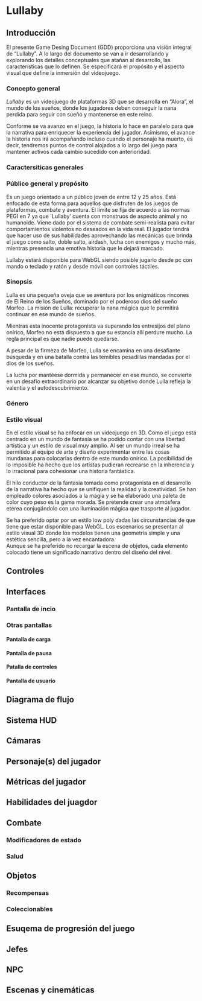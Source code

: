 # Lullaby
## Introducción 
El presente Game Desing Document (GDD) proporciona una visión integral de “Lullaby”. A lo largo del documento se van a ir desarrollando y explorando los detalles conceptuales que atañan al desarrollo, las características que lo definen. 
Se especificará el propósito y el aspecto visual que define la inmersión del videojuego.  
### Concepto general 
*Lullaby* es un videojuego de plataformas 3D que se desarrolla en “Alora”, el mundo de los sueños, donde los jugadores deben conseguir la nana perdida para seguir con sueño y mantenerse en este reino.  

Conforme se va avanzo en el juego, la historia lo hace en paralelo para que la narrativa para enriquecer la experiencia del jugador. 
Asimismo, el avance la historia nos irá acompañando incluso cuando el personaje ha muerto, es decir, tendremos puntos de control alojados a lo largo del juego para mantener activos cada cambio sucedido con anterioridad.  

### Caractersiticas generales

### Público general y propósito 
Es un juego orientado a un público joven de entre 12 y 25 años. Está enfocado de esta forma para aquellos que disfruten de los juegos de plataformas, combate y aventura. El límite se fija de acuerdo a las normas PEGI en 7 ya que `Lullaby’ cuenta con monstruos de aspecto animal y no humanoide. 
Viene dado por el sistema de combate semi-realista para evitar comportamientos violentos no deseados en la vida real. 
El jugador tendrá que hacer uso de sus habilidades aprovechando las mecánicas que brinda el juego como salto, doble salto, airdash, lucha con enemigos y mucho más, mientras presencia una emotiva historia que le dejará marcado.  

Lullaby estará disponible para WebGL siendo posible jugarlo desde pc con mando o teclado y ratón y desde móvil con controles táctiles.  

### Sinopsis
Lulla es una pequeña oveja que se aventura por los enigmáticos rincones de El Reino de los Sueños, dominado por el poderoso dios del sueño Morfeo. La misión de Lulla: recuperar la nana mágica que le permitirá continuar en ese mundo de sueños.  

Mientras esta inocente protagonista va superando los entresijos del plano onírico, Morfeo no está dispuesto a que su estancia allí perdure mucho. La regla principal es que nadie puede quedarse.  

A pesar de la firmeza de Morfeo, Lulla se encamina en una desafiante búsqueda y en una batalla contra las temibles pesadillas mandadas por el dios de los sueños.  

La lucha por mantéese dormida y permanecer en ese mundo, se convierte en un desafío extraordinario por alcanzar su objetivo donde Lulla refleja la valentía y el autodescubrimiento. 

### Género 

### Estilo visual 
En el estilo visual se ha enfocar en un videojuego en 3D. Como el juego está centrado en un mundo de fantasía se ha podido contar con una libertad artística y un estilo de visual muy amplio.  Al ser un mundo irreal se ha permitido al equipo de arte y diseño experimentar entre las cosas mundanas para colocarlas dentro de este mundo onírico. La posibilidad de lo imposible ha hecho que los artistas pudieran recrearse en la inherencia y lo irracional para cohesionar una historia fantástica. 

El hilo conductor de la fantasia tomada como protagonista en el desarrollo de la narrativa ha hecho que se unifiquen la realidad y la creatividad. Se han empleado colores asociados a la magia y se ha elaborado una paleta de color cuyo peso es la gama morada. Se pretende crear una atmósfera etérea conjugándolo con una iluminación mágica que trasporte al jugador. 

Se ha preferido optar por un estilo low poly dadas las circunstancias de que tiene que estar disponible para WebGL. Los escenarios se presentan al estilo visual 3D donde los modelos tienen una geometría simple y una estética sencilla, pero a la vez encantadora.  
Aunque se ha preferido no recargar la escena de objetos, cada elemento colocado tiene un significado narrativo dentro del diseño del nivel.  


## Controles
## Interfaces
### Pantalla de incio 
### Otras pantallas
#### Pantalla de carga
#### Pantalla de pausa
#### Patalla de controles
#### Pantalla de usuario 
## Diagrama de flujo 
## Sistema HUD
## Cámaras
## Personaje(s) del jugador 
## Métricas del jugador 
## Habilidades del juagdor 
## Combate 
### Modificadores de estado 
### Salud
## Objetos 
### Recompensas
### Coleccionables
## Esuqema de progresión del juego 
## Jefes
## NPC
## Escenas y cinemáticas
